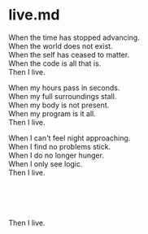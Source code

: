 # live.md

When the time has stopped advancing.  
When the world does not exist.  
When the self has ceased to matter.  
When the code is all that is.  
Then I live.  

When my hours pass in seconds.  
When my full surroundings stall.  
When my body is not present.  
When my program is it all.  
Then I live.  

When I can't feel night approaching.  
When I find no problems stick.  
When I do no longer hunger.  
When I only see logic.  
Then I live.  

\
\
\
\
Then I live.  
